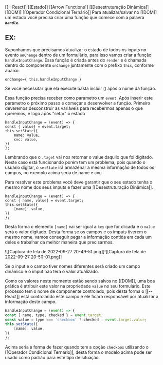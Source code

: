 [[--React]] [[Estado]] [[Arrow Functions]] [[Desestruturação Dinâmica]] [[DOM]] [[Operador Condicional Ternário]]
Para atualizar/salvar no [[DOM]] um estado você precisa criar uma função que comece com a palavra ***`handle`***.

## EX:

Suponhamos que precisamos atualizar o estado de todos os inputs no evento `onChange` dentro de um formulário, para isso vamos criar a função `handleInputChange`. Essa função é criada antes do `render` e é chamada dentro do componente `onChange` juntamente com o prefixo `this`, conforme abaixo:

```React
onChange={ this.handleInputChange }
```

Se você necessitar que ela execute basta incluir () após o nome da função.

Essa função precisa receber como parametro um `event`. 
Após inserir este parametro o próximo passo e começar a desenvolver a função. Primeiro deveremos desconstruir as variáveis para recebermos apenas o que queremos, e logo após "setar" o estado

```React
handleInputChange = (event) => {
const { value} = event.target;
this.setState({
	name: value,
	cvc: value,
})
};
```

Lembrando que o `.taget` vai nos retornar o value daquilo que foi digitado.
Neste caso está funcionando porém tem um problema, pois quando o usuário digitar, o `setState` irá armazenar a mesma informação de todos os campos, no exemplo acima seria de name e cvc.

Para resolver este problema você deve garantir que o seu estado tenha o mesmo nome dos seus imputs e fazer uma [[Desestruturação Dinâmica]].

```React
handleInputChange = (event) => {
const { name, value} = event.target;
this.setState({
	[name]: value,
})
};
```

Desta forma o elemento `[name]` vai ser igual a `key` que for clicada e o `value` será o valor digitado. Desta forma se os campos e os imputs tiverem o mesmo nome, vamos conseguir pegar a informação contida em cada um deles e trabalhar da melhor maneira que precisarmos. 


![[Captura de tela de 2022-09-27 20-49-51.png]]![[Captura de tela de 2022-09-27 20-50-01.png]]

Se o input e o campo tiver nomes diferentes será criado um campo dinâmico e o imput não terá o valor atualizado.

Como os valores neste momento estão sendo salvos no [[DOM]], uma boa prática é atribuir este valor na propriedade `value` no seu formulário. Este processo tem o nome de componente controlado, pois desta forma o [[--React]] está controlando este campo e ele ficará responsável por atualizar a informação deste campo.

```JavaScript React
handleInputChange = (event) => {
const { name, type, checked } = event.target;
const value = type === 'checkbox' ? checked : event.target.value;
this.setState({
	[name]: value,
})
};
```

Acima seria a forma de fazer quando tem a opção `checkbox` utilizando o [[Operador Condicional Ternário]], desta forma o modelo acima pode ser usado como padrão para este tipo de situação.

